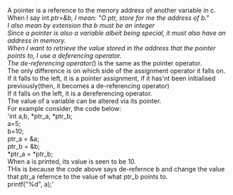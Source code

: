  A pointer is a reference to the menory address of another variable in c.<br>
 When I say int *ptr=&b, I mean: "O ptr, store for me the address of b."<br>
I also mean by extension tha b must be an integer <br>
 Since a pointer is also a variable albeit being special, it must also have an address in memory.<br>
 When I want to retrieve the value stored in the address that the pointer points to, I use a deferencing operator.<br>
 The de-referencing operator(*) is the same as the pointer operator. <br>
 The only difference is on which side of the assignment operator it falls on.<br>
 If it falls to the left, it is a pointer assignment, if it has'nt been initialised previously(then, it becomes a de-referencing operator)<br>
 If it falls on the left, it is a dereferencing operator.<br>
 The value of a variable can be altered via its pointer.<br>
 For example consider, the code below:<br>
 'int a,b, *ptr_a, *ptr_b;<br>
  a=5;<br>
  b=10;<br>
  ptr_a = &a;<br>
  ptr_b = &b;<br>
  *ptr_a = *ptr_b;<br>
  When a is printed, its value is seen to be 10.<br>
  THis is because the code above says de-refernce b and change the value that ptr_a refernce to the value of what ptr_b points to.<br>
  printf("%d", a);'<br>